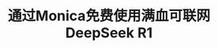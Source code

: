 ---
title: 通过Monica免费使用满血可联网DeepSeek R1
icon: fas fa-robot
description: Monica接入DeepSeek R1、OpenAI o1、GPT-4o、Claude 3.5 和 Gemini 1.5，来提升您的聊天、搜索、写作和编程体验。
price: 免费
tag: 一站式 AI 助手
url: "#"
--- 